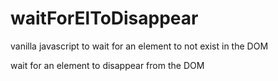 # waitForElToDisappear
vanilla javascript to wait for an element to not exist in the DOM

wait for an element to disappear from the DOM
